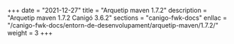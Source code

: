 +++
date        = "2021-12-27"
title       = "Arquetip maven 1.7.2"
description = "Arquetip maven 1.7.2 Canigó 3.6.2"
sections    = "canigo-fwk-docs"
enllac		= "/canigo-fwk-docs/entorn-de-desenvolupament/arquetip-maven/1.7.2/"
weight		= 3
+++
